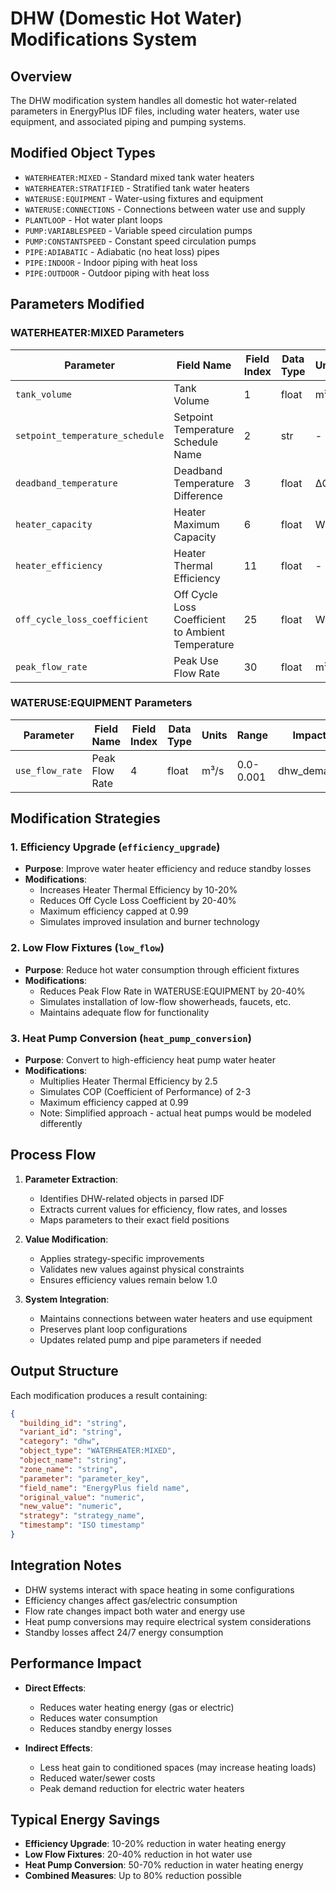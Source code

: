 # DHW (Domestic Hot Water) Modifications System

## Overview
The DHW modification system handles all domestic hot water-related parameters in EnergyPlus IDF files, including water heaters, water use equipment, and associated piping and pumping systems.

## Modified Object Types
- `WATERHEATER:MIXED` - Standard mixed tank water heaters
- `WATERHEATER:STRATIFIED` - Stratified tank water heaters
- `WATERUSE:EQUIPMENT` - Water-using fixtures and equipment
- `WATERUSE:CONNECTIONS` - Connections between water use and supply
- `PLANTLOOP` - Hot water plant loops
- `PUMP:VARIABLESPEED` - Variable speed circulation pumps
- `PUMP:CONSTANTSPEED` - Constant speed circulation pumps
- `PIPE:ADIABATIC` - Adiabatic (no heat loss) pipes
- `PIPE:INDOOR` - Indoor piping with heat loss
- `PIPE:OUTDOOR` - Outdoor piping with heat loss

## Parameters Modified

### WATERHEATER:MIXED Parameters

| Parameter | Field Name | Field Index | Data Type | Units | Range | Impact |
|-----------|------------|-------------|-----------|--------|--------|---------|
| `tank_volume` | Tank Volume | 1 | float | m³ | 0.1-10.0 | dhw_capacity |
| `setpoint_temperature_schedule` | Setpoint Temperature Schedule Name | 2 | str | - | - | dhw_energy |
| `deadband_temperature` | Deadband Temperature Difference | 3 | float | ΔC | 0.5-10.0 | dhw_cycling |
| `heater_capacity` | Heater Maximum Capacity | 6 | float | W | 1000-50000 | dhw_power |
| `heater_efficiency` | Heater Thermal Efficiency | 11 | float | - | 0.5-0.99 | dhw_efficiency |
| `off_cycle_loss_coefficient` | Off Cycle Loss Coefficient to Ambient Temperature | 25 | float | W/K | 0.0-10.0 | dhw_standby_loss |
| `peak_flow_rate` | Peak Use Flow Rate | 30 | float | m³/s | 0.0-0.01 | dhw_sizing |

### WATERUSE:EQUIPMENT Parameters

| Parameter | Field Name | Field Index | Data Type | Units | Range | Impact |
|-----------|------------|-------------|-----------|--------|--------|---------|
| `use_flow_rate` | Peak Flow Rate | 4 | float | m³/s | 0.0-0.001 | dhw_demand |

## Modification Strategies

### 1. Efficiency Upgrade (`efficiency_upgrade`)
- **Purpose**: Improve water heater efficiency and reduce standby losses
- **Modifications**:
  - Increases Heater Thermal Efficiency by 10-20%
  - Reduces Off Cycle Loss Coefficient by 20-40%
  - Maximum efficiency capped at 0.99
  - Simulates improved insulation and burner technology

### 2. Low Flow Fixtures (`low_flow`)
- **Purpose**: Reduce hot water consumption through efficient fixtures
- **Modifications**:
  - Reduces Peak Flow Rate in WATERUSE:EQUIPMENT by 20-40%
  - Simulates installation of low-flow showerheads, faucets, etc.
  - Maintains adequate flow for functionality

### 3. Heat Pump Conversion (`heat_pump_conversion`)
- **Purpose**: Convert to high-efficiency heat pump water heater
- **Modifications**:
  - Multiplies Heater Thermal Efficiency by 2.5
  - Simulates COP (Coefficient of Performance) of 2-3
  - Maximum efficiency capped at 0.99
  - Note: Simplified approach - actual heat pumps would be modeled differently

## Process Flow

1. **Parameter Extraction**:
   - Identifies DHW-related objects in parsed IDF
   - Extracts current values for efficiency, flow rates, and losses
   - Maps parameters to their exact field positions

2. **Value Modification**:
   - Applies strategy-specific improvements
   - Validates new values against physical constraints
   - Ensures efficiency values remain below 1.0

3. **System Integration**:
   - Maintains connections between water heaters and use equipment
   - Preserves plant loop configurations
   - Updates related pump and pipe parameters if needed

## Output Structure

Each modification produces a result containing:
```json
{
  "building_id": "string",
  "variant_id": "string", 
  "category": "dhw",
  "object_type": "WATERHEATER:MIXED",
  "object_name": "string",
  "zone_name": "string",
  "parameter": "parameter_key",
  "field_name": "EnergyPlus field name",
  "original_value": "numeric",
  "new_value": "numeric",
  "strategy": "strategy_name",
  "timestamp": "ISO timestamp"
}
```

## Integration Notes

- DHW systems interact with space heating in some configurations
- Efficiency changes affect gas/electric consumption
- Flow rate changes impact both water and energy use
- Heat pump conversions may require electrical system considerations
- Standby losses affect 24/7 energy consumption

## Performance Impact

- **Direct Effects**:
  - Reduces water heating energy (gas or electric)
  - Reduces water consumption
  - Reduces standby energy losses

- **Indirect Effects**:
  - Less heat gain to conditioned spaces (may increase heating loads)
  - Reduced water/sewer costs
  - Peak demand reduction for electric water heaters

## Typical Energy Savings

- **Efficiency Upgrade**: 10-20% reduction in water heating energy
- **Low Flow Fixtures**: 20-40% reduction in hot water use
- **Heat Pump Conversion**: 50-70% reduction in water heating energy
- **Combined Measures**: Up to 80% reduction possible